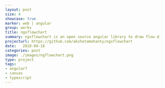 ```yaml
---
layout: post
size: 4
showcase: true
marker: web | angular
group: works
title: ngxflowchart
summary: ngxflowchart is an open source angular library to draw flow diagrams. to challenge myself, i built this using HTML5 elements instead of svg to render the graphics
projecturl: https://github.com/akshatamohanty/ngxflowchart
date:   2018-09-18
categories: post
image: ./images/ngflowchart.png
type: project
tags:
- angular7
- canvas
- typescript
---
```



